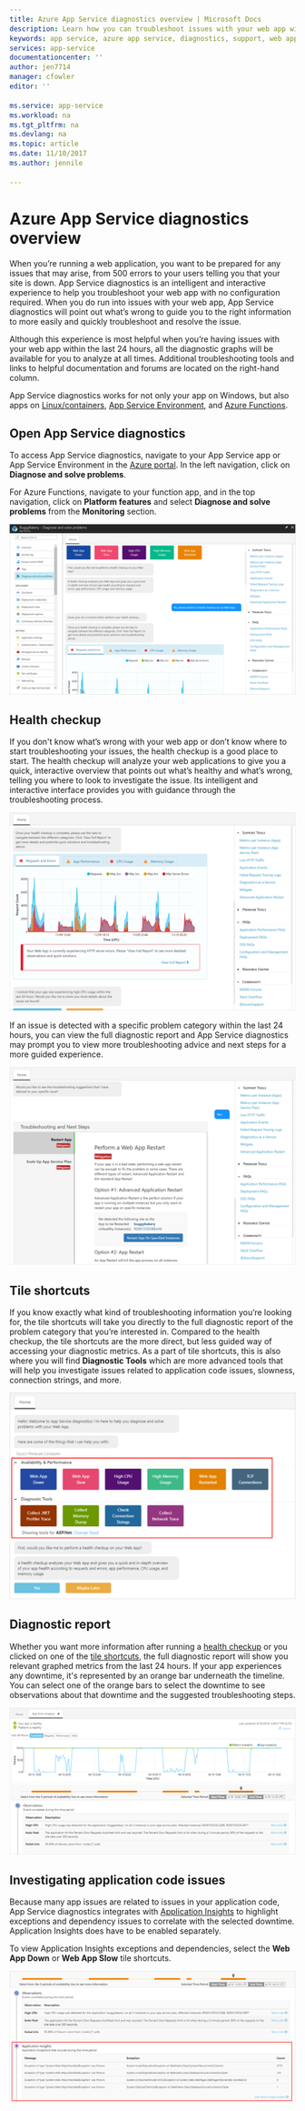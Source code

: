 ```yaml
---
title: Azure App Service diagnostics overview | Microsoft Docs
description: Learn how you can troubleshoot issues with your web app with App Service diagnostics. 
keywords: app service, azure app service, diagnostics, support, web app, troubleshooting, self-help
services: app-service
documentationcenter: ''
author: jen7714
manager: cfowler
editor: ''

ms.service: app-service
ms.workload: na
ms.tgt_pltfrm: na
ms.devlang: na
ms.topic: article
ms.date: 11/10/2017
ms.author: jennile

---
```

# Azure App Service diagnostics overview 

When you’re running a web application, you want to be prepared for any issues that may arise, from 500 errors to your users telling you that your site is down. App Service diagnostics is an intelligent and interactive experience to help you troubleshoot your web app with no configuration required. When you do run into issues with your web app, App Service diagnostics will point out what’s wrong to guide you to the right information to more easily and quickly troubleshoot and resolve the issue. 
 
Although this experience is most helpful when you’re having issues with your web app within the last 24 hours, all the diagnostic graphs will be available for you to analyze at all times. Additional troubleshooting tools and links to helpful documentation and forums are located on the right-hand column.

App Service diagnostics works for not only your app on Windows, but also apps on [Linux/containers](https://docs.microsoft.com/en-us/azure/app-service/containers/app-service-linux-intro), [App Service Environment](https://docs.microsoft.com/en-us/azure/app-service/environment/intro), and [Azure Functions](https://docs.microsoft.com/en-us/azure/azure-functions/functions-overview). 

## Open App Service diagnostics

To access App Service diagnostics, navigate to your App Service app or App Service Environment in the [Azure portal](https://portal.azure.com). In the left navigation, click on **Diagnose and solve problems**. 

For Azure Functions, navigate to your function app, and in the top navigation, click on **Platform features** and select **Diagnose and solve problems** from the **Monitoring** section. 

![Homepage](./media/app-service-diagnostics/Homepage1.png)

## Health checkup

If you don't know what’s wrong with your web app or don’t know where to start troubleshooting your issues, the health checkup is a good place to start. The health checkup will analyze your web applications to give you a quick, interactive overview that points out what’s healthy and what’s wrong, telling you where to look to investigate the issue. Its intelligent and interactive interface provides you with guidance through the troubleshooting process.  

![Health checkup](./media/app-service-diagnostics/HealthCheckup2.png)

If an issue is detected with a specific problem category within the last 24 hours, you can view the full diagnostic report and App Service diagnostics may prompt you to view more troubleshooting advice and next steps for a more guided experience.

![Troubleshooting and next steps](./media/app-service-diagnostics/Troubleshooting3.png)

## Tile shortcuts

If you know exactly what kind of troubleshooting information you’re looking for, the tile shortcuts will take you directly to the full diagnostic report of the problem category that you’re interested in. Compared to the health checkup, the tile shortcuts are the more direct, but less guided way of accessing your diagnostic metrics. As a part of tile shortcuts, this is also where you will find **Diagnostic Tools**  which are more advanced tools that will help you investigate issues related to application code issues, slowness, connection strings, and more. 

![Tile shortcuts](./media/app-service-diagnostics/TileShortcuts4.png)

## Diagnostic report

Whether you want more information after running a [health checkup](#health-checkup) or you clicked on one of the [tile shortcuts](#tile-shortcuts), the full diagnostic report will show you relevant graphed metrics from the last 24 hours. If your app experiences any downtime, it's represented by an orange bar underneath the timeline. You can select one of the orange bars to select the downtime to see observations about that downtime and the suggested troubleshooting steps. 

![Diagnostic report](./media/app-service-diagnostics/DiagnosticReport5.png)


## Investigating application code issues

Because many app issues are related to issues in your application code, App Service diagnostics integrates with [Application Insights](https://azure.microsoft.com/services/application-insights/) to highlight exceptions and dependency issues to correlate with the selected downtime. Application Insights does have to be enabled separately. 

To view Application Insights exceptions and dependencies, select the **Web App Down** or **Web App Slow** tile shortcuts. 

![Application insights](./media/app-service-diagnostics/AppInsights6.png)

